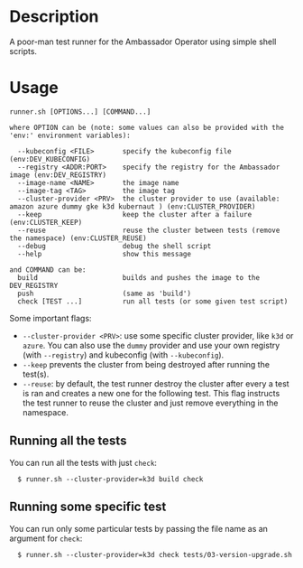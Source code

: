 # Description

A poor-man test runner for the Ambassador Operator using simple shell scripts.

# Usage

```shell script
runner.sh [OPTIONS...] [COMMAND...]

where OPTION can be (note: some values can also be provided with the 'env:' environment variables):

  --kubeconfig <FILE>       specify the kubeconfig file (env:DEV_KUBECONFIG)
  --registry <ADDR:PORT>    specify the registry for the Ambassador image (env:DEV_REGISTRY)
  --image-name <NAME>       the image name
  --image-tag <TAG>         the image tag
  --cluster-provider <PRV>  the cluster provider to use (available: amazon azure dummy gke k3d kubernaut ) (env:CLUSTER_PROVIDER)
  --keep                    keep the cluster after a failure (env:CLUSTER_KEEP)
  --reuse                   reuse the cluster between tests (remove the namespace) (env:CLUSTER_REUSE)
  --debug                   debug the shell script
  --help                    show this message

and COMMAND can be:
  build                     builds and pushes the image to the DEV_REGISTRY
  push                      (same as 'build')
  check [TEST ...]          run all tests (or some given test script)
```

Some important flags:

- `--cluster-provider <PRV>`: use some specific cluster provider, like `k3d` or `azure`.  You can also use the
  `dummy` provider and use your own registry (with `--registry`) and kubeconfig (with `--kubeconfig`).
- `--keep` prevents the cluster from being destroyed after running the test(s). 
- `--reuse`: by default, the test runner destroy the cluster after every a test is ran and creates a new
  one for the following test. This flag instructs the test runner to reuse the cluster and just remove
  everything in the namespace.

## Running all the tests

You can run all the tests with just `check`:
 
```shell script
  $ runner.sh --cluster-provider=k3d build check
```
 
## Running some specific test

You can run only some particular tests by passing the file name as an argument for `check`:
  
```shell script
  $ runner.sh --cluster-provider=k3d check tests/03-version-upgrade.sh
```

